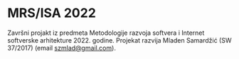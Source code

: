 # MRS/ISA 2022

Završni projakt iz predmeta Metodologije razvoja softvera i Internet softverske arhitekture 2022. godine.
Projekat razvija Mladen Samardžić (SW 37/2017) (email [<szmlad@gmail.com>](mailto:szmlad@gmail.com)).